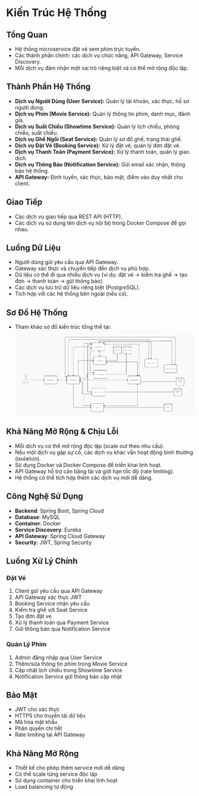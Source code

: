 # Kiến Trúc Hệ Thống

## Tổng Quan
- Hệ thống microservice đặt vé xem phim trực tuyến.
- Các thành phần chính: các dịch vụ chức năng, API Gateway, Service Discovery.
- Mỗi dịch vụ đảm nhận một vai trò riêng biệt và có thể mở rộng độc lập.

## Thành Phần Hệ Thống

- **Dịch vụ Người Dùng (User Service):** Quản lý tài khoản, xác thực, hồ sơ người dùng.
- **Dịch vụ Phim (Movie Service):** Quản lý thông tin phim, danh mục, đánh giá.
- **Dịch vụ Suất Chiếu (Showtime Service):** Quản lý lịch chiếu, phòng chiếu, suất chiếu.
- **Dịch vụ Ghế Ngồi (Seat Service):** Quản lý sơ đồ ghế, trạng thái ghế.
- **Dịch vụ Đặt Vé (Booking Service):** Xử lý đặt vé, quản lý đơn đặt vé.
- **Dịch vụ Thanh Toán (Payment Service):** Xử lý thanh toán, quản lý giao dịch.
- **Dịch vụ Thông Báo (Notification Service):** Gửi email xác nhận, thông báo hệ thống.
- **API Gateway:** Định tuyến, xác thực, bảo mật, điểm vào duy nhất cho client.

## Giao Tiếp
- Các dịch vụ giao tiếp qua REST API (HTTP).
- Các dịch vụ sử dụng tên dịch vụ nội bộ trong Docker Compose để gọi nhau.

## Luồng Dữ Liệu
- Người dùng gửi yêu cầu qua API Gateway.
- Gateway xác thực và chuyển tiếp đến dịch vụ phù hợp.
- Dữ liệu có thể đi qua nhiều dịch vụ (ví dụ: đặt vé -> kiểm tra ghế -> tạo đơn -> thanh toán -> gửi thông báo).
- Các dịch vụ lưu trữ dữ liệu riêng biệt (PostgreSQL).
- Tích hợp với các hệ thống bên ngoài (nếu có).

## Sơ Đồ Hệ Thống
- Tham khảo sơ đồ kiến trúc tổng thể tại: ![architecture](./asset/system_diagram.jpeg)

## Khả Năng Mở Rộng & Chịu Lỗi
- Mỗi dịch vụ có thể mở rộng độc lập (scale out theo nhu cầu).
- Nếu một dịch vụ gặp sự cố, các dịch vụ khác vẫn hoạt động bình thường (isolation).
- Sử dụng Docker và Docker Compose để triển khai linh hoạt.
- API Gateway hỗ trợ cân bằng tải và giới hạn tốc độ (rate limiting).
- Hệ thống có thể tích hợp thêm các dịch vụ mới dễ dàng.

## Công Nghệ Sử Dụng
- **Backend**: Spring Boot, Spring Cloud
- **Database**: MySQL
- **Container**: Docker
- **Service Discovery**: Eureka
- **API Gateway**: Spring Cloud Gateway
- **Security**: JWT, Spring Security

## Luồng Xử Lý Chính

### Đặt Vé
1. Client gửi yêu cầu qua API Gateway
2. API Gateway xác thực JWT
3. Booking Service nhận yêu cầu
4. Kiểm tra ghế với Seat Service
5. Tạo đơn đặt vé
6. Xử lý thanh toán qua Payment Service
7. Gửi thông báo qua Notification Service

### Quản Lý Phim
1. Admin đăng nhập qua User Service
2. Thêm/sửa thông tin phim trong Movie Service
3. Cập nhật lịch chiếu trong Showtime Service
4. Notification Service gửi thông báo cập nhật

## Bảo Mật
- JWT cho xác thực
- HTTPS cho truyền tải dữ liệu
- Mã hóa mật khẩu
- Phân quyền chi tiết
- Rate limiting tại API Gateway

## Khả Năng Mở Rộng
- Thiết kế cho phép thêm service mới dễ dàng
- Có thể scale từng service độc lập
- Sử dụng container cho triển khai linh hoạt
- Load balancing tự động 
